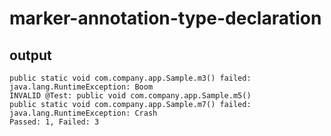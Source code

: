# marker-annotation-type-declaration

## output

```
public static void com.company.app.Sample.m3() failed: java.lang.RuntimeException: Boom
INVALID @Test: public void com.company.app.Sample.m5()
public static void com.company.app.Sample.m7() failed: java.lang.RuntimeException: Crash
Passed: 1, Failed: 3
```